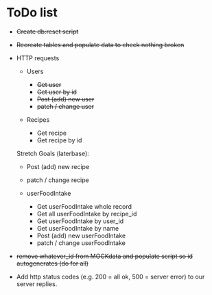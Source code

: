 # ToDo list

- ~~Create db:reset script~~

- ~~Recreate tables and populate data to check nothing broken~~

- HTTP requests

  - Users

    - ~~Get user~~
    - ~~Get user by id~~
    - ~~Post (add) new user~~
    - ~~patch / change user~~

  - Recipes

    - Get recipe
    - Get recipe by id

  Stretch Goals (laterbase):

  - Post (add) new recipe
  - patch / change recipe

  - userFoodIntake
    - Get userFoodIntake whole record
    - Get all userFoodIntake by recipe_id
    - Get userFoodIntake by user_id
    - Get userFoodIntake by name
    - Post (add) new userFoodIntake
    - patch / change userFoodIntake

- ~~remove whatever_id from MOCKdata and populate script so id autogenerates (do for all)~~
- Add http status codes (e.g. 200 = all ok, 500 = server error) to our server replies.
